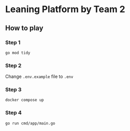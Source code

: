 # Leaning Platform by Team 2 

## How to play

### Step 1
```
go mod tidy
```

### Step 2
Change `.env.example` file to `.env`

### Step 3
```
docker compose up
```

### Step 4
```
go run cmd/app/main.go
```
